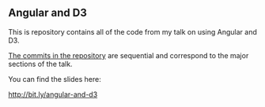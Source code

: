Angular and D3
--------------

This is repository contains all of the code from my talk on using Angular and D3.

[The commits in the repository](https://github.com/jlong/angular-and-d3/commits/master) are sequential and correspond to the major sections of the talk.

You can find the slides here:

http://bit.ly/angular-and-d3

